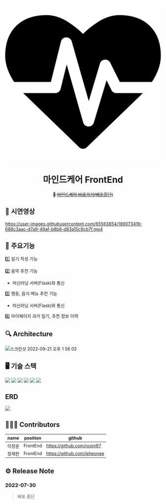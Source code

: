 <div align="center">
<p align="center"><img src="public/media/mindcareLogo.png"></p>

<h1>마인드케어 FrontEnd</h1>

~~🏫 [마인드케어 바로가기(배포중단)][iluvit-link]~~

[iluvit-link]: https://mindcare.p-e.kr

</div>

## 🎥 시연영상

https://user-images.githubusercontent.com/65563854/189073416-688c3aac-d7a9-49af-b8b8-d83a15c9cb7f.mp4

## 📱 주요기능

1️⃣ 일기 작성 기능

2️⃣ 음악 추천 기능
- 머신러닝 서버(Flask)와 통신

3️⃣ 행동, 음식 메뉴 추천 기능
- 머신러닝 서버(Flask)와 통신

4️⃣ 마이페이지 과거 일기, 추천 정보 이력

## 🔍 Architecture
![스크린샷 2022-09-21 오후 1 56 02](https://user-images.githubusercontent.com/65563854/191417549-e3cdfd65-baa7-4bd1-b998-53a4db4b7a2a.png)

## 🖥 기술 스택
<img src="https://img.shields.io/badge/SpringBoot-6DB33F?style=flat&logo=SpringBoot&logoColor=white"/> <img src="https://img.shields.io/badge/SpringSecurity-6DB33F?style=flat&logo=SpringSecurity&logoColor=white"/> <img src="https://img.shields.io/badge/AmazonEC2-FF9900?style=flat&logo=AmazonEC2&logoColor=white"/> <img src="https://img.shields.io/badge/Jenkins-D24939?style=flat&logo=Jenkins&logoColor=white"/> <img src="https://img.shields.io/badge/NGINX-009639?style=flat&logo=NGINX&logoColor=white"/> <img src="https://img.shields.io/badge/JSON Web Tokens-000000?style=flat&logo=JSONWebTokens"/>



## ERD
![](iluviterd.jpeg)

## 🧑🏻‍💻 Contributors
| name | position   | github                    |
|------|------------|---------------------------|
| 이창윤  | FrontEnd | https://github.com/rooni97 |
| 정제헌  | FrontEnd | https://github.com/jeheonee |

## ⚙️ Release Note
### 2022-07-30
> 배포 중단

